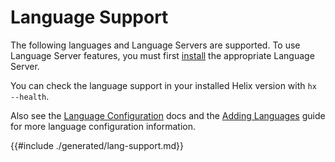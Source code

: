# Language Support

The following languages and Language Servers are supported. To use Language
Server features, you must first [install][lsp-install-wiki] the appropriate
Language Server.

You can check the language support in your installed Helix version with
`hx --health`.

Also see the [Language Configuration][lang-config] docs and the [Adding
Languages][adding-languages] guide for more language configuration information.

{{#include ./generated/lang-support.md}}

[lsp-install-wiki]:
  https://github.com/helix-editor/helix/wiki/How-to-install-the-default-language-servers
[lang-config]: ./languages.md
[adding-languages]: ./guides/adding_languages.md
